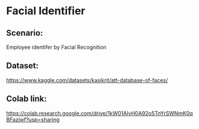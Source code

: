 # Facial Identifier

## Scenario:
Employee identifer by Facial Recognition

## Dataset: 
https://www.kaggle.com/datasets/kasikrit/att-database-of-faces/

## Colab link:
https://colab.research.google.com/drive/1kW01AIvH0A92o5TnYrSWNmK0qBFazjwf?usp=sharing

